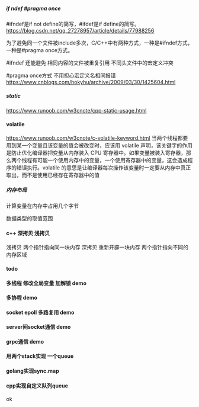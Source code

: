 
##### if ndef   #pragma once
#ifndef是if not define的简写，#ifdef是if define的简写。
https://blog.csdn.net/qq_27278957/article/details/77988256

为了避免同一个文件被include多次，C/C++中有两种方式，一种是#ifndef方式，一种是#pragma once方式。

#ifndef 还能避免 相同内容的文件被重复引用 不同头文件中的宏定义冲突

#pragma once方式 不用担心宏定义名相同报错 
https://www.cnblogs.com/hokyhu/archive/2009/03/30/1425604.html

##### static

https://www.runoob.com/w3cnote/cpp-static-usage.html


#### volatile
https://www.runoob.com/w3cnote/c-volatile-keyword.html
当两个线程都要用到某一个变量且该变量的值会被改变时，应该用 volatile 声明，该关键字的作用是防止优化编译器把变量从内存装入 CPU 寄存器中。如果变量被装入寄存器，那么两个线程有可能一个使用内存中的变量，一个使用寄存器中的变量，这会造成程序的错误执行。volatile 的意思是让编译器每次操作该变量时一定要从内存中真正取出，而不是使用已经存在寄存器中的值

##### 内存布局 

计算变量在内存中占用几个字节

数据类型的取值范围


#### c++ 深拷贝 浅拷贝

浅拷贝 两个指针指向同一块内存
深拷贝 重新开辟一块内存 两个指针指向不同的内存区域

#### todo 
#### 多线程 修改全局变量 加解锁 demo 
#### 多协程 demo  
#### socket epoll 多路复用 demo
#### server间socket通信 demo
#### grpc通信  demo 

####  用两个stack实现 一个queue 

####  golang实现sync.map

#### cpp实现自定义队列queue
ok 










